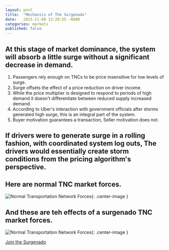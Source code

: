 ```yaml
---
layout: post
title:  "Mechanics of The Surgenado"
date:   2015-11-08 13:20:55 -0800
categories: markets
published: false
---
```

## At this stage of market dominance, the system will  absorb a little surge without a significant decrease in demand.

1. Passengers rely enough on TNCs to be price insensitive for low levels of surge.
2. Surge offsets the effect of a price reduction on driver income.
3. While the price multiplier is designed to respond to periods of high demand it doesn't differentiate between reduced supply increased demand.
4. According to Uber's interaction with government officials after storms generated high surge, this is an integral part of the system.
3. Buyer motivation guarantees a transaction, Seller motivation does not.

## If drivers were to generate surge in a rolling fashion, with coordinated system log outs, The drivers would essentially create storm conditions from the pricing algorithm's perspective.

## Here are normal TNC market forces.

![Normal Transportation Network Forces](/blog/img/TNCmarketmodel.png){: .center-image }

## And these are teh effects of a surgenado  TNC market forces.

![Normal Transportation Network Forces](/blog/img/surgenado.png){: .center-image }

[Join the Surgenado](http://www.surgenado.com)
